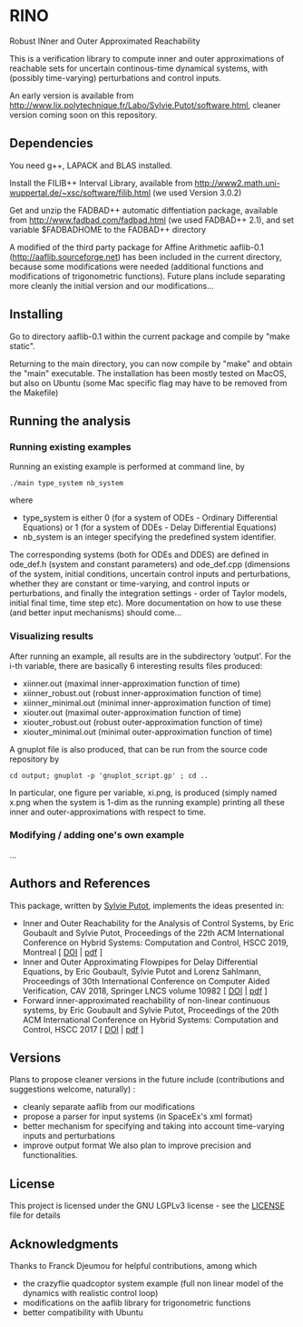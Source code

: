# RINO
Robust INner and Outer Approximated Reachability

This is a verification library to compute inner and outer approximations of reachable sets for uncertain continous-time dynamical systems, with (possibly time-varying) perturbations and control inputs.

An early version is available from http://www.lix.polytechnique.fr/Labo/Sylvie.Putot/software.html, cleaner version coming soon on this repository.

## Dependencies

You need g++, LAPACK and BLAS installed.

Install the FILIB++ Interval Library, available from http://www2.math.uni-wuppertal.de/~xsc/software/filib.html (we used Version 3.0.2)

Get and unzip the FADBAD++ automatic diffentiation package, available from http://www.fadbad.com/fadbad.html (we used FADBAD++ 2.1), and set variable $FADBADHOME to the FADBAD++ directory

A modified of the third party package for Affine Arithmetic aaflib-0.1 (http://aaflib.sourceforge.net) has been included in the current directory, because some modifications were needed (additional functions and modifications of trigonometric functions). 
Future plans include separating more cleanly the initial version and our modifications...

## Installing

Go to directory aaflib-0.1 within the current package and compile by "make static". 

Returning to the main directory, you can now compile by "make" and obtain the "main" executable. 
The installation has been mostly tested on MacOS, but also on Ubuntu (some Mac specific flag may have to be removed from the Makefile) 

## Running the analysis

### Running existing examples

Running an existing example is performed at command line, by 
```
./main type_system nb_system
```
where 
- type_system is either 0 (for a system of ODEs - Ordinary Differential Equations) or 1 (for a system of DDEs - Delay Differential Equations)
- nb_system is an integer specifying the predefined system identifier.

The corresponding systems (both for ODEs and DDES) are defined in ode_def.h (system and constant parameters) and ode_def.cpp (dimensions of the system, initial conditions, uncertain control inputs and perturbations, whether they are constant or time-varying, and control inputs or perturbations, and finally the integration settings - order of Taylor models, initial final time, time step etc). 
More documentation on how to use these (and better input mechanisms) should come...

### Visualizing results

After running an example, all results are in the subdirectory ‘output’. For the i-th variable, there are basically 6 interesting results files produced:  
- xiinner.out (maximal inner-approximation function of time)
- xiinner_robust.out (robust inner-approximation function of time) 
- xiinner_minimal.out (minimal inner-approximation function of time) 
- xiouter.out (maximal outer-approximation function of time)
- xiouter_robust.out (robust outer-approximation function of time)
- xiouter_minimal.out (minimal outer-approximation function of time)

A gnuplot file is also produced, that can be run from the source code repository by
```
cd output; gnuplot -p 'gnuplot_script.gp' ; cd ..
```
In particular, one figure per variable, xi.png, is produced (simply named x.png when the system is 1-dim as the running example) printing all these inner and outer-approximations with respect to time. 


### Modifying / adding one's own example

...

## Authors and References

This package, written by [Sylvie Putot](http://www.lix.polytechnique.fr/Labo/Sylvie.Putot/), implements the ideas presented in:
-  Inner and Outer Reachability for the Analysis of Control Systems, by Eric Goubault and Sylvie Putot, Proceedings of the 22th ACM International Conference on Hybrid Systems: Computation and Control, HSCC 2019, Montreal [ [DOI](https://dl.acm.org/citation.cfm?id=3311794) | [pdf](http://www.lix.polytechnique.fr/Labo/Sylvie.Putot/Publications/hscc19.pdf) ]
-  Inner and Outer Approximating Flowpipes for Delay Differential Equations, by Eric Goubault, Sylvie Putot and Lorenz Sahlmann, Proceedings of 30th International Conference on Computer Aided Verification, CAV 2018, Springer LNCS volume 10982 [ [DOI](https://www.springer.com/us/book/9783319961415) | [pdf](http://www.lix.polytechnique.fr/Labo/Sylvie.Putot/Publications/cav18.pdf) ]  
-  Forward inner-approximated reachability of non-linear continuous systems, by Eric Goubault and Sylvie Putot, Proceedings of the 20th ACM International Conference on Hybrid Systems: Computation and Control, HSCC 2017 [ [DOI](https://dl.acm.org/citation.cfm?id=3049811) | [pdf](http://www.lix.polytechnique.fr/Labo/Sylvie.Putot/Publications/hscc17.pdf) ]

## Versions

Plans to propose cleaner versions in the future include (contributions and suggestions welcome, naturally) :
  - cleanly separate aaflib from our modifications
  - propose a parser for input systems (in SpaceEx's xml format)
  - better mechanism for specifying and taking into account time-varying inputs and perturbations
  - improve output format
 We also plan to improve precision and functionalities.

## License

This project is licensed under the GNU LGPLv3 license - see the [LICENSE](LICENSE) file for details

## Acknowledgments

Thanks to Franck Djeumou for helpful contributions, among which 
- the crazyflie quadcoptor system example (full non linear model of the dynamics with realistic control loop)
- modifications on the aaflib library for trigonometric functions
- better compatibility with Ubuntu
